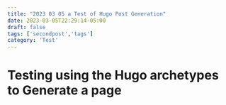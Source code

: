 ```yaml
---
title: "2023 03 05 a Test of Hugo Post Generation"
date: 2023-03-05T22:29:14-05:00
draft: false
tags: ['secondpost','tags']
category: 'Test'
---
```


# Testing using the Hugo archetypes to Generate a page
